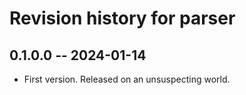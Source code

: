 # Revision history for parser

## 0.1.0.0 -- 2024-01-14

* First version. Released on an unsuspecting world.

